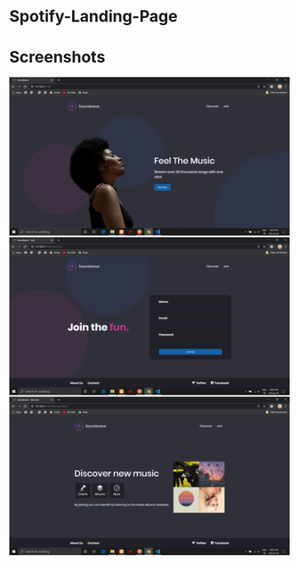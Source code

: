 # Spotify-Landing-Page

# Screenshots

![](https://github.com/suraj038/Spotify-Landing-Page/blob/master/screenshots/Screenshot%20(190).png)
![](https://github.com/suraj038/Spotify-Landing-Page/blob/master/screenshots/Screenshot%20(191).png)
![](https://github.com/suraj038/Spotify-Landing-Page/blob/master/screenshots/Screenshot%20(192).png)
